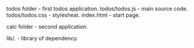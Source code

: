 
todos folder    - first todos application.
  todos/todos.js  - main source code.
  todos/todos.css - stylesheat.
  index.html      - start page.

calc folder    - second application.



lib/*.* - library of dependency.


